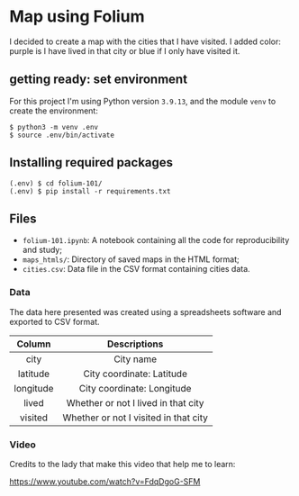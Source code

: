 
# Map using Folium
I decided to create a map with the cities that I have visited.
I added color: purple is I have lived in that city or blue if I only have visited it.

##  getting ready: set environment

For this project I'm using Python version `3.9.13`, and the module `venv` to create the environment: 

```console
$ python3 -m venv .env
$ source .env/bin/activate
```

## Installing required packages

```console
(.env) $ cd folium-101/
(.env) $ pip install -r requirements.txt
```

## Files

- `folium-101.ipynb`: A notebook containing all the code for reproducibility and study;
- `maps_htmls/`: Directory of saved maps in the HTML format;
- `cities.csv`: Data file in the CSV format containing cities data.

### Data

The data here presented was created using a spreadsheets software and exported to CSV format.

|   Column  | Descriptions |
|:---------:|:------------:|
|    city   | City name |
|  latitude | City coordinate: Latitude |
| longitude | City coordinate: Longitude |
|   lived   | Whether or not I lived in that city |
|  visited  | Whether or not I visited in that city |

### Video

Credits to the lady that make this video that help me to learn:

https://www.youtube.com/watch?v=FdqDgoG-SFM

